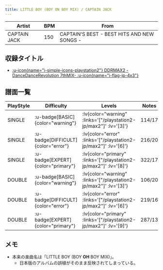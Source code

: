 ```yaml
---
title: LITTLE BOY (BOY ON BOY MIX) / CAPTAIN JACK
---
```


|Artist|BPM|From|
|------|---|----|
|CAPTAIN JACK|150|CAPTAIN'S BEST - BEST HITS AND NEW SONGS -|

## 収録タイトル

- [ :u-icon{name="i-simple-icons-playstation2"} DDRMAX2 -DanceDanceRevolution 7thMIX- :u-icon{name="i-flag-jp-4x3"} ](/playstation2-jp/max2)

## 譜面一覧

|PlayStyle|Difficulty|Levels|Notes|Movie|
|---------|----------|------|-----|-----|
|SINGLE| :u-badge[BASIC]{color="warning"} | :lv{color="warning" :links='["/playstation2-jp/max2"]' :lv='[3]'} |114/17||
|SINGLE| :u-badge[DIFFICULT]{color="error"} | :lv{color="error" :links='["/playstation2-jp/max2"]' :lv='[6]'} |216/20||
|SINGLE| :u-badge[EXPERT]{color="primary"} | :lv{color="primary" :links='["/playstation2-jp/max2"]' :lv='[8]'} |322/17||
|DOUBLE| :u-badge[BASIC]{color="warning"} | :lv{color="warning" :links='["/playstation2-jp/max2"]' :lv='[3]'} |106/20||
|DOUBLE| :u-badge[DIFFICULT]{color="error"} | :lv{color="error" :links='["/playstation2-jp/max2"]' :lv='[6]'} |219/16||
|DOUBLE| :u-badge[EXPERT]{color="primary"} | :lv{color="primary" :links='["/playstation2-jp/max2"]' :lv='[9]'} |287/13||

## メモ

- 本来の楽曲名は「LITTLE BOY (BOY **OH** BOY MIX)」。
  - 日本版のアルバムの誤植がそのまま反映されてしまっている。
